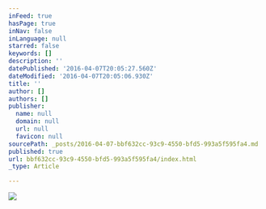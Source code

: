 ```yaml
---
inFeed: true
hasPage: true
inNav: false
inLanguage: null
starred: false
keywords: []
description: ''
datePublished: '2016-04-07T20:05:27.560Z'
dateModified: '2016-04-07T20:05:06.930Z'
title: ''
author: []
authors: []
publisher:
  name: null
  domain: null
  url: null
  favicon: null
sourcePath: _posts/2016-04-07-bbf632cc-93c9-4550-bfd5-993a5f595fa4.md
published: true
url: bbf632cc-93c9-4550-bfd5-993a5f595fa4/index.html
_type: Article

---
```

![](https://the-grid-user-content.s3-us-west-2.amazonaws.com/b75e7f0a-2baf-4f58-8bd1-83e9b2d01eb8.png)